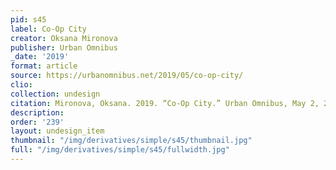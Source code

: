```yaml
---
pid: s45
label: Co-Op City
creator: Oksana Mironova
publisher: Urban Omnibus
_date: '2019'
format: article
source: https://urbanomnibus.net/2019/05/co-op-city/
clio:
collection: undesign
citation: Mironova, Oksana. 2019. “Co-Op City.” Urban Omnibus, May 2, 2019. https://urbanomnibus.net/2019/05/co-op-city/.
description:
order: '239'
layout: undesign_item
thumbnail: "/img/derivatives/simple/s45/thumbnail.jpg"
full: "/img/derivatives/simple/s45/fullwidth.jpg"
---
```

